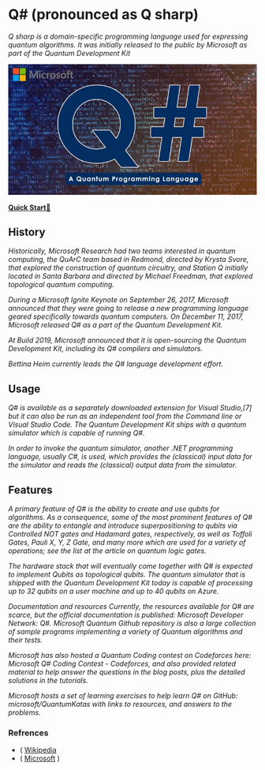 # Q# (pronounced as Q sharp)

*Q sharp is a domain-specific programming language used for expressing quantum algorithms.
It was initially released to the public by Microsoft as part of the Quantum Development Kit*

![QSharp-Language](./assets/images/Qsharp%20language.jpg "Q sharp programming language")

**[ Quick Start🚀](./QuickStart.md " Quick Start🚀")**

## History

*Historically, Microsoft Research had two teams interested in quantum computing, the QuArC team based in Redmond, directed by Krysta Svore, that explored the construction of quantum circuitry, and Station Q initially located in Santa Barbara and directed by Michael Freedman, that explored topological quantum computing.*

*During a Microsoft Ignite Keynote on September 26, 2017, Microsoft announced that they were going to release a new programming language geared specifically towards quantum computers. On December 11, 2017, Microsoft released Q# as a part of the Quantum Development Kit.*

*At Build 2019, Microsoft announced that it is open-sourcing the Quantum Development Kit, including its Q# compilers and simulators.*

*Bettina Heim currently leads the Q# language development effort.*

## Usage

*Q# is available as a separately downloaded extension for Visual Studio,[7] but it can also be run as an independent tool from the Command line or Visual Studio Code. The Quantum Development Kit ships with a quantum simulator which is capable of running Q#*.

*In order to invoke the quantum simulator, another .NET programming language, usually C#, is used, which provides the (classical) input data for the simulator and reads the (classical) output data from the simulator.*

## Features

*A primary feature of Q# is the ability to create and use qubits for algorithms. As a consequence, some of the most prominent features of Q# are the ability to entangle and introduce superpositioning to qubits via Controlled NOT gates and Hadamard gates, respectively, as well as Toffoli Gates, Pauli X, Y, Z Gate, and many more which are used for a variety of operations; see the list at the article on quantum logic gates.*

*The hardware stack that will eventually come together with Q# is expected to implement Qubits as topological qubits. The quantum simulator that is shipped with the Quantum Development Kit today is capable of processing up to 32 qubits on a user machine and up to 40 qubits on Azure.*

*Documentation and resources
Currently, the resources available for Q# are scarce, but the official documentation is published: Microsoft Developer Network: Q#. Microsoft Quantum Github repository is also a large collection of sample programs implementing a variety of Quantum algorithms and their tests.*

*Microsoft has also hosted a Quantum Coding contest on Codeforces here: Microsoft Q# Coding Contest - Codeforces, and also provided related material to help answer the questions in the blog posts, plus the detailed solutions in the tutorials.*

*Microsoft hosts a set of learning exercises to help learn Q# on GitHub: microsoft/QuantumKatas with links to resources, and answers to the problems.*

### Refrences

- ( [Wikipedia]([link-to-wikipedia](https://en.wikipedia.org/wiki/Q_Sharp) )
- ( [Microsoft](https://docs.microsoft.com/en-us/azure/quantum/overview-understanding-quantum-computing) )
